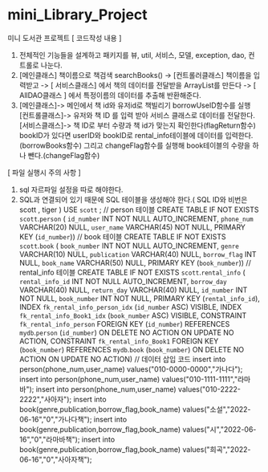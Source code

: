 # mini_Library_Project
미니 도서관 프로젝트
[ 코드작성 내용 ]
1)	전체적인 기능들을 설계하고 패키지를 뷰, util, 서비스, 모델, exception, dao, 
	컨트롤로 나눈다. 
2) 
	[메인클래스] 책이름으로 책검색 searchBooks() -> 
	[컨트롤러클래스] 책이름을 입력받고 ->
	[ 서비스클래스] 에서 책의 데이터를 전달받을 ArrayList를 만든다 ->
	[ AllDAO클래스 ] 에서 특정이름의 데이터를 추출해 반환해준다.
3) 
	[메인클래스]-> 메인에서 책 id와 유저id로 책빌리기 borrowUseID함수를 실행
	[컨트롤클래스]-> 유저와 책 ID 를 입력 받아 서비스 클래스로 데이터를 전달한다.
	[서비스클래스]-> 책 ID로 부터 수량과 책 id가 맞는지 확인한다(flagReturn함수) 
		bookID가 있다면 userID와 bookID로 rental_info테이블에 데이터를 입력한다.(borrowBooks함수)
		그리고 changeFlag함수를 실행해 book테이블의 수량을 하나 뺀다.(changeFlag함수)


[ 파일 실행시 주의 사항 ]
1) sql 자르파일 설정을 따로 해야한다.
2) SQL과 연결되어 있기 때문에 SQL 테이블을 생성해야 한다.( SQL ID와 비번은 scott , tiger )
USE `scott` ;
// person 테이블
CREATE TABLE IF NOT EXISTS `scott`.`person` (
  `id_number` INT NOT NULL AUTO_INCREMENT,
  `phone_num` VARCHAR(20) NULL,
  `user_name` VARCHAR(45) NOT NULL,
  PRIMARY KEY (`id_number`))
// book 테이블
CREATE TABLE IF NOT EXISTS `scott`.`book` (
  `book_number` INT NOT NULL AUTO_INCREMENT,
  `genre` VARCHAR(10) NULL,
  `publication` VARCHAR(40) NULL,
  `borrow_flag` INT NULL,
  `book_name` VARCHAR(50) NULL,
  PRIMARY KEY (`book_number`))
// rental_info 테이블
CREATE TABLE IF NOT EXISTS `scott`.`rental_info` (
  `rental_info_id` INT NOT NULL AUTO_INCREMENT,
  `borrow_day` VARCHAR(40) NULL,
  `return_day` VARCHAR(40) NULL,
  `id_number` INT NOT NULL,
  `book_number` INT NOT NULL,
  PRIMARY KEY (`rental_info_id`),
  INDEX `fk_rental_info_person_idx` (`id_number` ASC) VISIBLE,
  INDEX `fk_rental_info_Book1_idx` (`book_number` ASC) VISIBLE,
  CONSTRAINT `fk_rental_info_person`
    FOREIGN KEY (`id_number`)
    REFERENCES `mydb`.`person` (`id_number`)
    ON DELETE NO ACTION
    ON UPDATE NO ACTION,
  CONSTRAINT `fk_rental_info_Book1`
    FOREIGN KEY (`book_number`)
    REFERENCES `mydb`.`book` (`book_number`)
    ON DELETE NO ACTION
    ON UPDATE NO ACTION)
// 데이터 삽입 코드
insert into person(phone_num,user_name) values("010-0000-0000","가나다");
insert into person(phone_num,user_name) values("010-1111-1111","라마바");
insert into person(phone_num,user_name) values("010-2222-2222","사아자");
insert into book(genre,publication,borrow_flag,book_name) values("소설","2022-06-16","0","가나다책");
insert into book(genre,publication,borrow_flag,book_name) values("시","2022-06-16","0","라마바책");
insert into book(genre,publication,borrow_flag,book_name) values("희곡","2022-06-16","0","사아자책");




